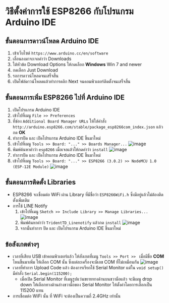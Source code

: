 # วิธีตั้งค่าการใช้ ESP8266 กับโปรแกรม Arduino IDE
## ขั้นตอนการดาวน์โหลด Arduino IDE
1. เข้าเว็บไซต์ ```https://www.arduino.cc/en/software```
2. เลื่อนลงมาจะเจอคำว่า Downloads 
3. ใต้หัวข้อ Download Options ให้กดเลือก __Windows__ Win 7 and newer
4. กดเลือก Just Download
5. รอการดาวน์โหลดจนเสร็จสิ้น
6. เปิดไฟล์ดาวน์โหลดแล้วทำการคลิก Next จนคอมพิวเตอร์ติดตั้งจนเสร็จสิ้น

## ขั้นตอนการเพิ่ม ESP8266 ไปที่ Arduino IDE
1. เปิดโปรแกรม Arduino IDE
2. เข้าไปที่เมนู ```File >> Preferences```
3. ที่ช่อง ```Additional Board Manager URLs``` ให้ใส่คำสั่ง ```http://arduino.esp8266.com/stable/package_esp8266com_index.json``` แล้วกด __OK__
4. ทำการปิด และ เปิดโปรแกรม Arduino IDE ขึ้นมาใหม่
5. เข้าไปที่เมนู ```Tools >> Board: "..." >> Boards Manager...```
![image](https://user-images.githubusercontent.com/68011889/177040751-95ca2619-59e7-408a-ac8f-62085230fab9.png)
6. พิมพ์ค้นหาคำว่า ```esp8266``` เมื่อเจอแล้วให้กดคำว่า ```install```
![image](https://user-images.githubusercontent.com/68011889/177040837-21ee0e63-c5a6-49bc-86ef-cc757a211a82.png)
7. ทำการปิด และ เปิดโปรแกรม Arduino IDE ขึ้นมาใหม่
8. เข้าไปที่เมนู ```Tools >> Board: "..." >> ESP8266 (3.0.2) >> NodeMCU 1.0 (ESP-12E Module)```
![image](https://user-images.githubusercontent.com/68011889/177041113-bb431220-2477-4e25-b5db-e2c102c98766.png)

## ขั้นตอนการติดตั้ง Libraries
* ESP8266 จะเชื่อมต่อ WiFi ผ่าน Library ที่มีชื่อว่า ```ESP8266WiFi.h``` ซึ่งมีอยู่แล้วไม่ต้องติดตั้งเพิ่มเติม
* การใช้ LINE Notify 
  1. เข้าไปที่เมนู ```Sketch >> Include Library >> Manage Libraries...```
  ![image](https://user-images.githubusercontent.com/68011889/177041686-baa201ed-d44d-465f-aff8-3fffe35ec0af.png)
  2. พิมพ์ค้นหาคำว่า ```TridentTD_Linenotify``` แล้วกด ```install```
  ![image](https://user-images.githubusercontent.com/68011889/177041959-a63197d0-6efa-4d18-9c62-dc98700ba715.png)
  3. จากนั้นทำการ ปิด และ เปิดโปรแกรม Arduino IDE ขึ้นมาใหม่

## ข้อสังเกตต่างๆ
* เวลาที่เสียบ USB เข้าคอมพิวเตอร์แล้ว ให้สังเกตที่เมนู ```Tools >> Port >> ``` เมื่อมีชื่อ __COM__ ไหนขึ้นมาเพิ่ม ให้เลือก COM นั้น ซึ่งแต่ละเครื่องจะมีเลข COM ที่ไม่เหมือนกัน
![image](https://user-images.githubusercontent.com/68011889/177041214-89b49caa-38d9-479f-96ad-4021c4a391a7.png)
* เวลาที่ทำการ Upload Code แล้ว ต้องการเรียกใช้ Serial Monitor แต่ใน ```void setup()``` มีคำสั่ง ```Serial.begin(115200);```
  * เมื่อเปิด Serial Monitor ที่เมนูรูปแว่นขยายทางด้านบนขวามือแล้ว จะมีเมนู drop down ให้เลือกทางด้านล่างขวามือของ Serial Monitor ให้ตั้งค่าโดยการเลือกเป็น 115200 แทน
* การเชื่อมต่อ WiFi นั้น ที่ WiFi จะต้องเป็นความถี่ 2.4GHz เท่านั้น

